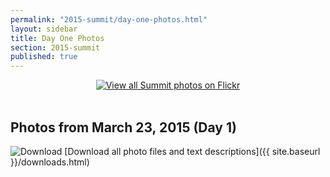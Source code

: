 ```yaml
---
permalink: "2015-summit/day-one-photos.html"
layout: sidebar
title: Day One Photos
section: 2015-summit
published: true
---
```

 
<center>
<a href=http://www.flickr.com/photos/selectusa/sets>
<img src=http://selectusa.commerce.gov/images/summit_flickr_banner.png alt="View all Summit photos on Flickr">
</a>
</center>
<Br/>

## Photos from March 23, 2015 (Day 1)

![Download](https://google.github.io/material-design-icons/file/svg/ic_file_download_24px.svg "View all Summit photos on Flickr") [Download all photo files and text descriptions]({{ site.baseurl }}/downloads.html)

<html xmlns="http://www.w3.org/1999/xhtml">
<head>
<meta http-equiv="X-UA-Compatible" content="IE=edge,chrome=1">
<link rel="stylesheet" href="../stylesheets/plusgallery.css">
<meta name="viewport" content="width=device-width, initial-scale=1">
</head>
<body>
	
<div id="plusgallery" data-api-key="fe78c765b01f29e59616ae965d83171f" data-userid="132171630@N04" data-exclude="72157651515122876" data-type="flickr"></div>


<script src="//ajax.googleapis.com/ajax/libs/jquery/1.7.2/jquery.min.js"></script>
<script>window.jQuery || document.write("<script src='../javascripts/jquery-1.7.2.min.js'>\x3C/script>")</script>
<script src="../javascripts/plusgallery.js"></script>
<script type="text/javascript">
		$('#plusgallery').plusGallery();
</script>

</body>
</html>
